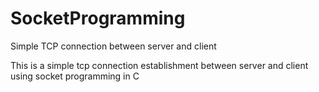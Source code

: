 # SocketProgramming
Simple TCP connection between server and client

This is a simple tcp connection establishment between server and client using socket programming in C
